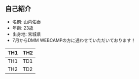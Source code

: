 ## 自己紹介
- 名前: 山内佑泰
- 年齢: 23歳
- 出身地: 宮城県
- 7月からDMM WEBCAMPの方に通わせていただいております！

| TH1 | TH2 |
----|---- 
TH1| TD1 | TD3 |
TH2| TD2 | TD4 |
